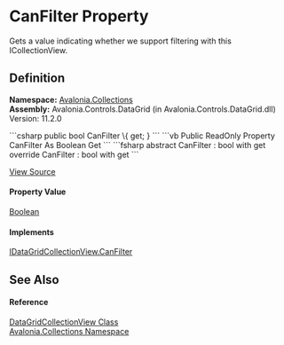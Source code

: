 # CanFilter Property


Gets a value indicating whether we support filtering with this ICollectionView.



## Definition
**Namespace:** <a href="N_Avalonia_Collections">Avalonia.Collections</a>  
**Assembly:** Avalonia.Controls.DataGrid (in Avalonia.Controls.DataGrid.dll) Version: 11.2.0

<Tabs groupId="api-code-preview">
<TabItem value="csharp" label="C#">
```csharp
public bool CanFilter \{ get; }
```
</TabItem>
<TabItem value="vb" label="VB">
```vb
Public ReadOnly Property CanFilter As Boolean
	Get
```
</TabItem>
<TabItem value="fsharp" label="F#">
```fsharp
abstract CanFilter : bool with get
override CanFilter : bool with get
```
</TabItem>
</Tabs>



<a href="https://github.com/AvaloniaUI/Avalonia/tree/master/src/Avalonia.Controls.DataGrid/Collections/DataGridCollectionView.cs#L412" title="View the source code">View Source</a>



#### Property Value
<a href="https://learn.microsoft.com/dotnet/api/system.boolean" target="_blank" rel="noopener noreferrer">Boolean</a>

#### Implements
<a href="P_Avalonia_Collections_IDataGridCollectionView_CanFilter">IDataGridCollectionView.CanFilter</a>  


## See Also


#### Reference
<a href="T_Avalonia_Collections_DataGridCollectionView">DataGridCollectionView Class</a>  
<a href="N_Avalonia_Collections">Avalonia.Collections Namespace</a>  
